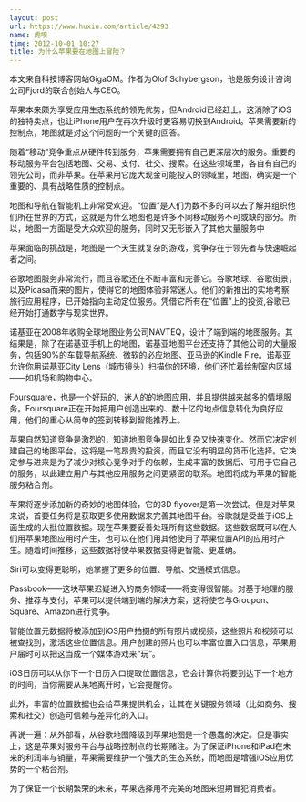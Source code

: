 ```yaml
---
layout: post
url: https://www.huxiu.com/article/4293
name: 虎嗅
time: 2012-10-01 10:27
title: 为什么苹果要在地图上冒险？
---
```

本文来自科技博客网站GigaOM。作者为Olof Schybergson，他是服务设计咨询公司Fjord的联合创始人与CEO。

苹果本来颇为享受应用生态系统的领先优势，但Android已经赶上。这消除了iOS的独特卖点，也让iPhone用户在再次升级时更容易切换到Android。苹果需要新的控制点，地图就是对这个问题的一个关键的回答。

随着“移动”竞争重点从硬件转到服务，苹果需要拥有自己更深层次的服务。重要的移动服务平台包括地图、交易、支付、社交、搜索。在这些领域里，各自有自己的领先公司，而非苹果。在苹果用它庞大现金可能投入的领域里，地图，确实是一个重要的、具有战略性质的控制点。

地图和导航在智能机上非常受欢迎。“位置”是人们为数不多的可以去了解并组织他们所在世界的方式，这就是为什么地图也是许多不同移动服务不可或缺的部分。所以，地图一方面是受大众欢迎的服务，同时又无形嵌入了其他大量服务中

苹果面临的挑战是，地图是一个天生就复杂的游戏，竞争存在于领先者与快速崛起者之间。

谷歌地图服务非常流行，而且谷歌还在不断丰富和完善它。谷歌地球、谷歌街景，以及Picasa而来的图片，使得它的地图体验非常迷人。他们的新推出的实地考察旅行应用程序，已开始指向主动定位服务。凭借它所有在“位置”上的投资,谷歌已经开始打通数字与现实世界。

诺基亚在2008年收购全球地图业务公司NAVTEQ，设计了端到端的地图服务。其结果是，除了在诺基亚手机上的地图，诺基亚地图平台还支持了其他公司的大量服务，包括90%的车载导航系统、微软的必应地图、亚马逊的Kindle Fire。诺基亚允许你用诺基亚City Lens（城市镜头）扫描你的环境，他们还忙着绘制室内区域——如机场和购物中心。

Foursquare，也是一个好玩的、迷人的的地图应用，并且提供越来越多的情境服务。Foursquare正在开始把用户创造出来的、数十亿的地点信息转化为良好应用，他们的重心从简单的签到转移到智能推荐上。

苹果自然知道竞争是激烈的，知道地图竞争是如此复杂又快速变化。然而它决定创建自己的地图平台。这将是一笔昂贵的投资，而且它没有明显的货币化选择。它决定参与进来是为了减少对核心竞争对手的依赖，生成丰富的数据后、可用于它自己的服务，以此建立用户与其他应用服务之间更紧密的联系。地图将成为苹果的智能服务粘合剂。

苹果将逐步添加新的奇妙的地图体验，它的3D flyover是第一次尝试。但是对苹果来说，首要任务将是获取更多使用数据来完善其地图平台。谷歌就是受益于iOS上面生成的大批位置数据。现在苹果要妥善处理所有这些数据。这些数据既可以在人们用苹果地图应用时产生，也可以在他们用其他使用了苹果位置API的应用时产生。随着时间推移，这些数据将使苹果数据变得更智能、更准确。

Siri可以变得更聪明，她掌握了更多的位置、导航、交通模式信息。

Passbook——这块苹果迟疑进入的商务领域——将变得很智能。对基于地理的服务、推荐与支付，苹果可以提供端到端的解决方案，这将使它与Groupon、Square、Amazon进行竞争。

智能位置元数据将被添加到iOS用户拍摄的所有照片或视频，这些照片和视频可以被查找到，激活这些位置信息。用户创建的照片也可以丰富位置入口信息，苹果用户届时可以把这当成一个媒体游戏来“玩”。

iOS日历可以从你下一个日历入口提取位置信息，它会计算你将要到达下一个地方的时间，当你需要从某地离开时，它会提醒你。

此外，丰富的位置数据也会给苹果提供机会，让其在关键服务领域（比如商务、搜索和社交）创造可信赖与差异化的入口。

再说一遍：从外部看，从谷歌地图降级到苹果地图是一个愚蠢的决定。但是事实上，这是苹果对服务平台与战略控制点的长期赌注。为了保证iPhone和iPad在未来的利润率与销量，苹果需要维护一个强大的生态系统，而地图是增强iOS应用优势的一个粘合剂。

为了保证一个长期繁荣的未来，苹果选择用不完美的地图来短期冒犯消费者。

